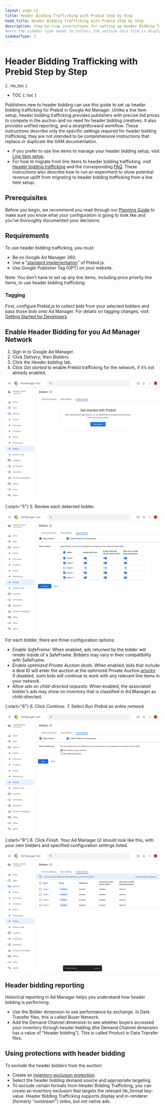 ```yaml
---
layout: page_v2
title: Header Bidding Trafficking with Prebid Step by Step
head_title: Header Bidding Trafficking with Prebid Step by Step
description: Step-by-step instructions for setting up Header Bidding Trafficking in GAM for Prebid.
#note the sidebar type needs to reflect the section this file is displayed in. See _data/sidenav.yml for the side nav categories.
sidebarType: 3
---
```


# Header Bidding Trafficking with Prebid Step by Step
{: .no_toc }

- TOC
{: toc }

Publishers new to header bidding can use this guide to set up header bidding trafficking for Prebid in Google Ad Manager. Unlike a line item setup, header bidding trafficking provides publishers with precise bid prices to compete in the auction and no need for header bidding creatives. It also provides unified reporting, and a straightforward workflow. These instructions describe only the specific settings required for header bidding trafficking; they are not intended to be comprehensive instructions that replace or duplicate the GAM documentation.

- If you prefer to use line items to manage your header bidding setup, visit [Line item setup](/adops/step-by-step.html).
- For how to migrate from line items to header bidding trafficking, visit [Header bidding trafficking](https://support.google.com/admanager/answer/12273163) and the corresponding [FAQ](https://support.google.com/admanager/answer/12270263).  These instructions also describe how to run an experiment to show potential revenue uplift from migrating to header bidding trafficking from a line item setup. 

## Prerequisites

Before you begin, we recommend you read through our [Planning Guide](/adops/adops-planning-guide.html) to make sure you know what your configuration is going to look like and you’ve thoroughly documented your decisions.

## Requirements

To use header bidding trafficking, you must:

- Be on Google Ad Manager 360.
- Use a "[standard implementation](https://support.google.com/admanager/answer/12270263?sjid=14160336224257855972-NA#standard&zippy=%2Cwhats-a-standard-implementation-of-the-prebid-wrapper)" of Prebid.js.
- Use Google Publisher Tag (GPT) on your website.

Note: You don't have to set up any line items, including price priority line items, to use header bidding trafficking.

### Tagging
First, configure Prebid.js to collect bids from your selected bidders and pass those bids onto Ad Manager. For details on tagging changes, visit [Getting Started for Developers](/dev-docs/getting-started.html). 

## Enable Header Bidding for you Ad Manager Network

1. Sign in to Google Ad Manager.
2. Click *Delivery*, then *Bidders*.
3. Click the *Header bidding* tab.
4. Click *Get started* to enable Prebid trafficking for the network, if it’s not already enabled.

![Get Started with Prebid](/assets/images/ad-ops/gam-hbt-sbs/hbt-start.png)

{:start="5"}
5. Review each detected bidder.

![Review Bidders](/assets/images/ad-ops/gam-hbt-sbs/hbt-bidders.png)

For each bidder, there are three configuration options:

- *Enable SafeFrame*: When enabled, ads returned by the bidder will render inside of a SafeFrame. Bidders may vary in their compatibility with SafeFrame.
- *Enable optimized Private Auction deals*: When enabled, bids that include a deal ID will enter the auction at the optimized Private Auction [priority](https://support.google.com/admanager/answer/10863708). If disabled, such bids will continue to work with any relevant line items in your network.
- *Allow ads on child-directed requests*: When enabled, the associated bidder’s ads may show on inventory that is classified in Ad Manager as child-directed.

{:start="6"}
6. Click *Continue*.
7. Select *Run Prebid on entire network*

![Run Prebid](/assets/images/ad-ops/gam-hbt-sbs/hbt-run-prebid.png)

{:start="8"}
8. Click *Finish*. Your Ad Manager UI should look like this, with your own bidders and specified configuration settings listed.

![Finished](/assets/images/ad-ops/gam-hbt-sbs/hbt-setup-finished.png)

## Header bidding reporting

Historical reporting in Ad Manager helps you understand how header bidding is performing.

- Use the Bidder dimension to see performance by exchange. In Data Transfer files, this is called Buyer Network.
- Add the Demand Channel dimension to see whether buyers accessed your inventory through header bidding (the Demand Channel dimension has a value of “Header bidding”). This is called Product in Data Transfer files.

## Using protections with header bidding

To exclude the header bidders from the auction:

- Create an [inventory exclusion protection](https://support.google.com/admanager/answer/9376326).
- Select the header bidding demand source and appropriate targeting.
- To exclude certain formats from Header Bidding Trafficking, you can create an
  inventory exclusion that targets the relevant hb_format key-value. Header 
  Bidding Trafficking supports display and in-renderer (formerly "outstream") video, but not native ads.
